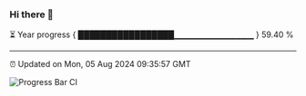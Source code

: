 ### Hi there 👋

⏳ Year progress { █████████████████▁▁▁▁▁▁▁▁▁▁▁▁▁ } 59.40 %

---

⏰ Updated on Mon, 05 Aug 2024 09:35:57 GMT

![Progress Bar CI](https://github.com/IshwaranRudhara/GIT-ACTION/workflows/Progress%20Bar%20CI/badge.svg)
